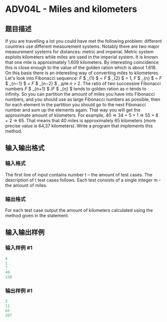 # ADV04L - Miles and kilometers

## 题目描述

If you are travelling a lot you could have met the following problem: different countries use different measurement systems. Notably there are two major measurement systems for distances: metric and imperial. Metric system exploits kilometers while miles are used in the imperial system. It is known that one mile is approximately 1.609 kilometers. By interesting coincidence this is close enough to the value of the golden ration which is about 1.618. On this basis there is an interesting way of converting miles to kilometeres. Let's look into Fibonacci sequence: _F_ $ _{1} $ = _F_ $ _{2} $ = 1, _F_ $ _{n} $ = _F_ $ _{n&#8722;1} $ + _F_ $ _{n&#8722;2} $ , для _n_ > 2. The ratio of two successive Fibonacci numbers _F_ $ _{n+1} $ /_F_ $ _{n} $ tends to golden ration as _n_ tends to infinity. So you can partition the amount of miles you have into Fibonacci numbers, and you should use as large Fibonacci numbers as possible, then for each element in the partition you should go to the next Fibonacci number and sum up the elements again. That way you will get the approximate amount of kilometers. For example, 40 ⇒ 34 + 5 + 1 ⇒ 55 + 8 + 2 ⇒ 65. That means that 40 miles is approximately 65 kilometers (more precise value is 64,37 kilometers). Write a program that implements this method.

## 输入输出格式

### 输入格式

The first line of input contains number t – the amount of test cases. The description of t test cases follows. Each test consists of a single integer m - the amount of miles.

### 输出格式

For each test case output the amount of kilometers calculated using the method given in the statement.

## 输入输出样例

### 输入样例 #1

```cpp
4
1
7
40
128
```


### 输出样例 #1

```cpp
2
11
65
207
```


